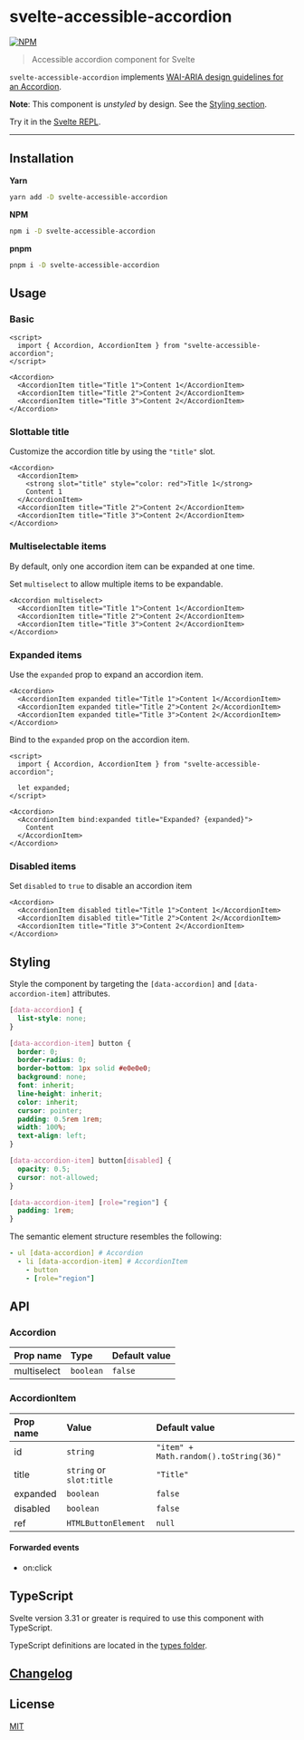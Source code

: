 # svelte-accessible-accordion

[![NPM][npm]][npm-url]

> Accessible accordion component for Svelte

<!-- REPO_URL -->

`svelte-accessible-accordion` implements [WAI-ARIA design guidelines for an Accordion](https://www.w3.org/TR/wai-aria-practices/examples/accordion/accordion.html).

**Note**: This component is _unstyled_ by design. See the [Styling section](#styling).

Try it in the [Svelte REPL](https://svelte.dev/repl/85be3a105c3f4fe0892150380914be96).

---

<!-- TOC -->

## Installation

**Yarn**

```bash
yarn add -D svelte-accessible-accordion
```

**NPM**

```bash
npm i -D svelte-accessible-accordion
```

**pnpm**

```bash
pnpm i -D svelte-accessible-accordion
```

## Usage

### Basic

```svelte
<script>
  import { Accordion, AccordionItem } from "svelte-accessible-accordion";
</script>

<Accordion>
  <AccordionItem title="Title 1">Content 1</AccordionItem>
  <AccordionItem title="Title 2">Content 2</AccordionItem>
  <AccordionItem title="Title 3">Content 2</AccordionItem>
</Accordion>
```

### Slottable title

Customize the accordion title by using the `"title"` slot.

```svelte
<Accordion>
  <AccordionItem>
    <strong slot="title" style="color: red">Title 1</strong>
    Content 1
  </AccordionItem>
  <AccordionItem title="Title 2">Content 2</AccordionItem>
  <AccordionItem title="Title 3">Content 2</AccordionItem>
</Accordion>
```

### Multiselectable items

By default, only one accordion item can be expanded at one time.

Set `multiselect` to allow multiple items to be expandable.

```svelte
<Accordion multiselect>
  <AccordionItem title="Title 1">Content 1</AccordionItem>
  <AccordionItem title="Title 2">Content 2</AccordionItem>
  <AccordionItem title="Title 3">Content 2</AccordionItem>
</Accordion>
```

### Expanded items

Use the `expanded` prop to expand an accordion item.

```svelte
<Accordion>
  <AccordionItem expanded title="Title 1">Content 1</AccordionItem>
  <AccordionItem expanded title="Title 2">Content 2</AccordionItem>
  <AccordionItem expanded title="Title 3">Content 2</AccordionItem>
</Accordion>
```

Bind to the `expanded` prop on the accordion item.

```svelte
<script>
  import { Accordion, AccordionItem } from "svelte-accessible-accordion";

  let expanded;
</script>

<Accordion>
  <AccordionItem bind:expanded title="Expanded? {expanded}">
    Content
  </AccordionItem>
</Accordion>
```

### Disabled items

Set `disabled` to `true` to disable an accordion item

```svelte
<Accordion>
  <AccordionItem disabled title="Title 1">Content 1</AccordionItem>
  <AccordionItem disabled title="Title 2">Content 2</AccordionItem>
  <AccordionItem title="Title 3">Content 2</AccordionItem>
</Accordion>
```

## Styling

Style the component by targeting the `[data-accordion]` and `[data-accordion-item]` attributes.

```css
[data-accordion] {
  list-style: none;
}

[data-accordion-item] button {
  border: 0;
  border-radius: 0;
  border-bottom: 1px solid #e0e0e0;
  background: none;
  font: inherit;
  line-height: inherit;
  color: inherit;
  cursor: pointer;
  padding: 0.5rem 1rem;
  width: 100%;
  text-align: left;
}

[data-accordion-item] button[disabled] {
  opacity: 0.5;
  cursor: not-allowed;
}

[data-accordion-item] [role="region"] {
  padding: 1rem;
}
```

The semantic element structure resembles the following:

```yml
- ul [data-accordion] # Accordion
  - li [data-accordion-item] # AccordionItem
    - button
    - [role="region"]
```

## API

### Accordion

| Prop name   | Type      | Default value |
| :---------- | :-------- | :------------ |
| multiselect | `boolean` | `false`       |

### AccordionItem

| Prop name | Value                    | Default value                          |
| :-------- | :----------------------- | :------------------------------------- |
| id        | `string`                 | `"item" + Math.random().toString(36)"` |
| title     | `string` or `slot:title` | `"Title"`                              |
| expanded  | `boolean`                | `false`                                |
| disabled  | `boolean`                | `false`                                |
| ref       | `HTMLButtonElement`      | `null`                                 |

#### Forwarded events

- on:click

## TypeScript

Svelte version 3.31 or greater is required to use this component with TypeScript.

TypeScript definitions are located in the [types folder](./types).

## [Changelog](CHANGELOG.md)

## License

[MIT](LICENSE)

[npm]: https://img.shields.io/npm/v/svelte-accessible-accordion.svg?style=for-the-badge&color=%23ff3e00
[npm-url]: https://npmjs.com/package/svelte-accessible-accordion
